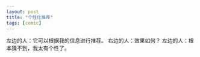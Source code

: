 ```yaml
---
layout: post
title: "个性化推荐"
tags: [comic]
---
```

左边的人：它可以根据我的信息进行推荐。
右边的人：效果如何？
左边的人：根本猜不到，我太有个性了。

